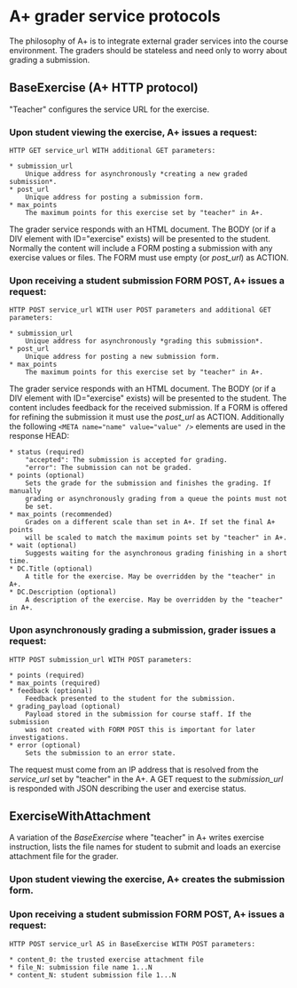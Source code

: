 A+ grader service protocols
===========================

The philosophy of A+ is to integrate external grader services into the course environment.
The graders should be stateless and need only to worry about grading a submission.


## BaseExercise (A+ HTTP protocol)

"Teacher" configures the service URL for the exercise.

### Upon student viewing the exercise, A+ issues a request:

	HTTP GET service_url WITH additional GET parameters:
	
	* submission_url
		Unique address for asynchronously *creating a new graded submission*.
	* post_url
		Unique address for posting a submission form.
	* max_points
		The maximum points for this exercise set by "teacher" in A+.

The grader service responds with an HTML document. The BODY (or if a DIV element
with ID="exercise" exists) will be presented to the student. Normally the
content will include a FORM posting a submission with any exercise values or files.
The FORM must use empty (or *post_url*) as ACTION.

### Upon receiving a student submission FORM POST, A+ issues a request:

	HTTP POST service_url WITH user POST parameters and additional GET parameters:
	
	* submission_url
		Unique address for asynchronously *grading this submission*.
	* post_url
		Unique address for posting a new submission form.
	* max_points
		The maximum points for this exercise set by "teacher" in A+.

The grader service responds with an HTML document. The BODY (or if a DIV element
with ID="exercise" exists) will be presented to the student. The content includes
feedback for the received submission. If a FORM is offered for refining the
submission it must use the *post_url* as ACTION. Additionally the following
`<META name="name" value="value" />` elements are used in the response HEAD:

	* status (required)
		"accepted": The submission is accepted for grading.
		"error": The submission can not be graded.
	* points (optional)
		Sets the grade for the submission and finishes the grading. If manually
		grading or asynchronously grading from a queue the points must not
		be set.
	* max_points (recommended)
		Grades on a different scale than set in A+. If set the final A+ points
		will be scaled to match the maximum points set by "teacher" in A+.
	* wait (optional)
		Suggests waiting for the asynchronous grading finishing in a short time.
	* DC.Title (optional)
		A title for the exercise. May be overridden by the "teacher" in A+.
	* DC.Description (optional)
		A description of the exercise. May be overridden by the "teacher" in A+.

### Upon asynchronously grading a submission, grader issues a request:

	HTTP POST submission_url WITH POST parameters:
	
	* points (required)
	* max_points (required)
	* feedback (optional)
		Feedback presented to the student for the submission.
	* grading_payload (optional)
		Payload stored in the submission for course staff. If the submission
		was not created with FORM POST this is important for later investigations.
	* error (optional)
		Sets the submission to an error state.

The request must come from an IP address that is resolved from the *service_url*
set by "teacher" in the A+. A GET request to the *submission_url* is responded
with JSON describing the user and exercise status.


## ExerciseWithAttachment

A variation of the *BaseExercise* where "teacher" in A+ writes exercise instruction,
lists the file names for student to submit and loads an exercise attachment file
for the grader.

### Upon student viewing the exercise, A+ creates the submission form.

### Upon receiving a student submission FORM POST, A+ issues a request:

	HTTP POST service_url AS in BaseExercise WITH POST parameters:
	
	* content_0: the trusted exercise attachment file
	* file_N: submission file name 1...N
	* content_N: student submission file 1...N
